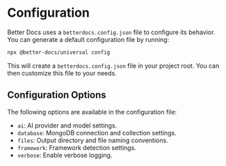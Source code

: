 # Configuration

Better Docs uses a `betterdocs.config.json` file to configure its behavior. You can generate a default configuration file by running:

```bash
npx @better-docs/universal config
```

This will create a `betterdocs.config.json` file in your project root. You can then customize this file to your needs.

## Configuration Options

The following options are available in the configuration file:

-   `ai`: AI provider and model settings.
-   `database`: MongoDB connection and collection settings.
-   `files`: Output directory and file naming conventions.
-   `framework`: Framework detection settings.
-   `verbose`: Enable verbose logging.
